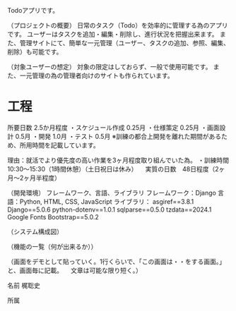 Todoアプリです。

（プロジェクトの概要）
日常のタスク（Todo）を効率的に管理する為のアプリです。
ユーザーはタスクを追加・編集・削除し、進行状況を把握出来ます。
また、管理サイトにて、簡単な一元管理（ユーザー、タスクの追加、参照、編集、削除）も可能です。

（対象ユーザーの想定）
対象の限定はしておらず、一般で使用可能です。
また、一元管理の為の管理者向けのサイトも作られています。

# 工程
所要日数 2.5か月程度
・スケジュール作成  0.25月
・仕様策定  0.25月
・画面設計  0.5月
・開発  1.0月
・テスト  0.5月
※訓練の都合上開発を離れた期間があるため、所用時間を記載しています。

理由：就活でより優先度の高い作業を3ヶ月程度取り組んでいた為。
・訓練時間　10:30～15:30（1時間休憩）（土日祝日は休み）
　実質の日数　48日程度（2ヶ月～2ヶ月半程度）

（開発環境）
フレームワーク、言語、ライブラリ
フレームワーク：Django
言語：Python, HTML, CSS, JavaScript
ライブラリ：
﻿asgiref==3.8.1
Django==5.0.6
python-dotenv==1.0.1
sqlparse==0.5.0
tzdata==2024.1
Google Fonts
Bootstrap==5.0.2

（システム構成図）

（機能の一覧（何が出来るか））

（画面をデモとして貼っていく。1行くらいで、「この画面は・・をする画面。」と、画面毎に記載。
　文章は可能な限り短く。）


 名前
 梶聡史

 所属
 
 
